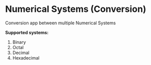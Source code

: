 # Numerical Systems (Conversion)
Conversion app between multiple Numerical Systems

**Supported systems:**
1. Binary
2. Octal
3. Decimal
4. Hexadecimal